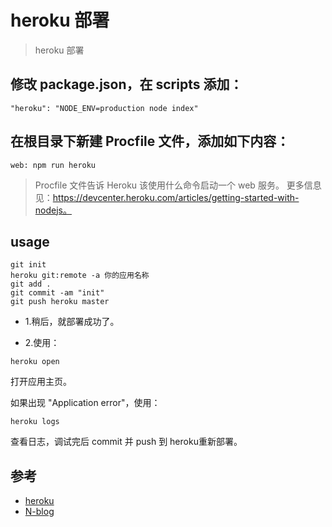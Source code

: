#  heroku 部署

> heroku 部署

## 修改 package.json，在 scripts 添加：
```
"heroku": "NODE_ENV=production node index"
```

## 在根目录下新建 Procfile 文件，添加如下内容：

```
web: npm run heroku
```
>Procfile 文件告诉 Heroku 该使用什么命令启动一个 web 服务。
更多信息见：https://devcenter.heroku.com/articles/getting-started-with-nodejs。


## usage

```
git init
heroku git:remote -a 你的应用名称
git add .
git commit -am "init"
git push heroku master
```

- 1.稍后，就部署成功了。

- 2.使用：
```
heroku open
```
打开应用主页。

如果出现 "Application error"，使用：

```
heroku logs
```
查看日志，调试完后 commit 并 push 到 heroku重新部署。


## 参考
- [heroku](https://github.com/heroku)
- [N-blog](https://github.com/nswbmw/N-blog/blob/master/book/4.15%20%E9%83%A8%E7%BD%B2.md)
